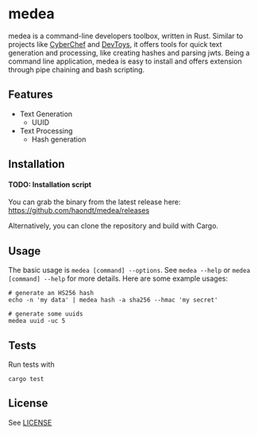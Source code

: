 # medea

medea is a command-line developers toolbox, written in Rust. Similar to projects like [CyberChef](https://github.com/gchq/CyberChef) and [DevToys](https://github.com/veler/DevToys), it offers tools for quick text generation and processing, like creating hashes and parsing jwts. Being a command line application, medea is easy to install and offers extension through pipe chaining and bash scripting.

## Features

- Text Generation
  - UUID
- Text Processing
  - Hash generation

## Installation

#### TODO: Installation script

You can grab the binary from the latest release here: https://github.com/haondt/medea/releases

Alternatively, you can clone the repository and build with Cargo.

## Usage

The basic usage is `medea [command] --options`. See `medea --help` or `medea [command] --help` for more details. Here are some example usages:

```shell
# generate an HS256 hash
echo -n 'my data' | medea hash -a sha256 --hmac 'my secret'

# generate some uuids
medea uuid -uc 5
```

## Tests

Run tests with

```shell
cargo test
```

## License

See [LICENSE](./LICENSE)


